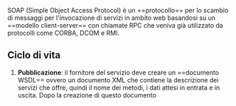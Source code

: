 SOAP (Simple Object Access Protocol) è un ==protocollo== per lo scambio di messaggi per l'invocazione di servizi in ambito web basandosi su un ==modello client-server== con chiamate RPC che veniva già utilizzato da protocolli come CORBA, DCOM e RMI.
## Ciclo di vita
1. **Pubblicazione**: il fornitore del servizio deve creare un ==documento WSDL== ovvero un documento XML che contiene la descrizione dei servizi che offre, quindi il nome dei metodi, i dati attesi in entrata e in uscita. Dopo la creazione di questo documento  